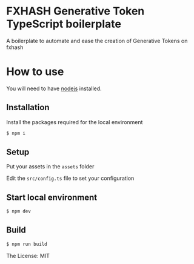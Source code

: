 # FXHASH Generative Token TypeScript boilerplate
A boilerplate to automate and ease the creation of Generative Tokens on fxhash

# How to use

You will need to have [nodejs](https://nodejs.org/) installed.

## Installation

Install the packages required for the local environment
```sh
$ npm i
```

## Setup
Put your assets in the `assets` folder

Edit the `src/config.ts` file to set your configuration

## Start local environment

```sh
$ npm dev
```

## Build

```sh
$ npm run build
```

The License: MIT